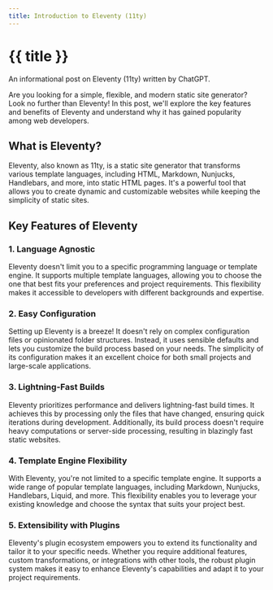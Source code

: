 ```yaml
---
title: Introduction to Eleventy (11ty)
---
```


# {{ title }}

An informational post on Eleventy (11ty) written by ChatGPT.

Are you looking for a simple, flexible, and modern static site generator? Look no further than Eleventy! In this post, we'll explore the key features and benefits of Eleventy and understand why it has gained popularity among web developers.

## What is Eleventy?

Eleventy, also known as 11ty, is a static site generator that transforms various template languages, including HTML, Markdown, Nunjucks, Handlebars, and more, into static HTML pages. It's a powerful tool that allows you to create dynamic and customizable websites while keeping the simplicity of static sites.

## Key Features of Eleventy

### 1. Language Agnostic

Eleventy doesn't limit you to a specific programming language or template engine. It supports multiple template languages, allowing you to choose the one that best fits your preferences and project requirements. This flexibility makes it accessible to developers with different backgrounds and expertise.

### 2. Easy Configuration

Setting up Eleventy is a breeze! It doesn't rely on complex configuration files or opinionated folder structures. Instead, it uses sensible defaults and lets you customize the build process based on your needs. The simplicity of its configuration makes it an excellent choice for both small projects and large-scale applications.

### 3. Lightning-Fast Builds

Eleventy prioritizes performance and delivers lightning-fast build times. It achieves this by processing only the files that have changed, ensuring quick iterations during development. Additionally, its build process doesn't require heavy computations or server-side processing, resulting in blazingly fast static websites.

### 4. Template Engine Flexibility

With Eleventy, you're not limited to a specific template engine. It supports a wide range of popular template languages, including Markdown, Nunjucks, Handlebars, Liquid, and more. This flexibility enables you to leverage your existing knowledge and choose the syntax that suits your project best.

### 5. Extensibility with Plugins

Eleventy's plugin ecosystem empowers you to extend its functionality and tailor it to your specific needs. Whether you require additional features, custom transformations, or integrations with other tools, the robust plugin system makes it easy to enhance Eleventy's capabilities and adapt it to your project requirements.
